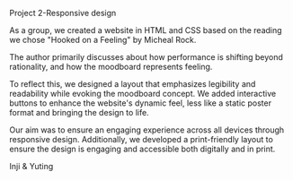 Project 2-Responsive design

As a group, we created a website in HTML and CSS based on the reading we chose "Hooked on a Feeling" by Micheal Rock.

The author primarily discusses about how performance is shifting beyond rationality, and how the moodboard represents feeling. 

To reflect this, we designed a  layout that emphasizes legibility and readability while evoking the moodboard concept. We added interactive buttons to enhance the website's dynamic feel, less like a static poster format and bringing the design to life.

Our aim was to ensure an engaging experience across all devices through responsive design. Additionally, we developed a print-friendly layout to ensure the design is engaging and accessible both digitally and in print.

Inji & Yuting

